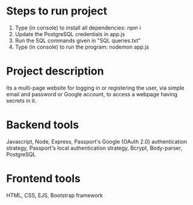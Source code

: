 # Steps to run project
1) Type (in console) to install all dependencies: npm i
2) Update the PostgreSQL credentials in app.js
3) Run the SQL commands given in "SQL queries.txt"
4) Type (in console) to run the program: nodemon app.js

# Project description
Its a multi-page website for logging in or registering the user, via simple email and password or Google account, to access a webpage having secrets in it.

# Backend tools
Javascript, Node, Express, Passport's Google (OAuth 2.0) authentication strategy, Passport's local authentication strategy, Bcrypt, Body-parser, PostgreSQL

# Frontend tools
HTML, CSS, EJS, Bootstrap framework
